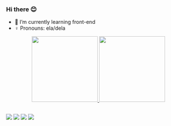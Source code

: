 ### Hi there 😊


- 🌱 I’m currently learning front-end
- ♀️ Pronouns: ela/dela

<div align="center">
  <a href="https://github.com/yaraqueirozl">
  <img height="180em" src="https://github-readme-stats.vercel.app/api?username=yaraqueirozl&show_icons=true&theme=dracula&include_all_commits=true&count_private=true"/>
  <img height="180em" src="https://github-readme-stats.vercel.app/api/top-langs/?username=yaraqueirozl&layout=compact&langs_count=7&theme=dracula"/>
</div>
  
  ##
  
  <div>
    
  <a href="https://instagram.com/yaraqueirozl" target="_blank"><img src="https://img.shields.io/badge/-Instagram-%23E4405F?style=for-the-badge&logo=instagram&logoColor=white" target="_blank"></a>
 <a href="https://discord.gg/uSRtv9zh" target="_blank"><img src="https://img.shields.io/badge/Discord-7289DA?style=for-the-badge&logo=discord&logoColor=white" target="_blank"></a> 
  <a href = "mailto:yaraqueirozl@gmail.com"><img src="https://img.shields.io/badge/-Gmail-%23333?style=for-the-badge&logo=gmail&logoColor=white" target="_blank"></a>
  <a href="https://www.linkedin.com/in/yara-de-queiroz/" target="_blank"><img src="https://img.shields.io/badge/-LinkedIn-%230077B5?style=for-the-badge&logo=linkedin&logoColor=white" target="_blank"></a> 
  </div>
